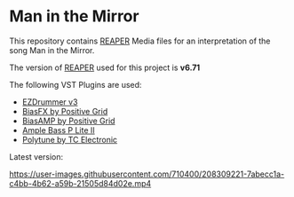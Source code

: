 # Man in the Mirror

This repository contains [REAPER](https://www.reaper.fm) Media files for an interpretation of the song Man in the Mirror. 

The version of [REAPER](https://www.reaper.fm) used for this project is **v6.71**

The following VST Plugins are used:
- [EZDrummer v3](https://www.toontrack.com/product/ezdrummer-3/)
- [BiasFX by Positive Grid](https://www.positivegrid.com/products/bias-fx-2)
- [BiasAMP by Positive Grid](https://www.positivegrid.com/products/bias-amp-2)
- [Ample Bass P Lite II](https://www.amplesound.net/en/pro-pd.asp?id=19)
- [Polytune by TC Electronic](https://www.tcelectronic.com/product.html;jsessionid=1C5C0ED2CA36A09EBC4A2ED4C7989BAD?modelCode=P0CKF)

Latest version:

https://user-images.githubusercontent.com/710400/208309221-7abecc1a-c4bb-4b62-a59b-21505d84d02e.mp4
